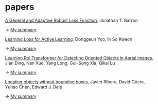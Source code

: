 # papers

[A General and Adaptive Robust Loss Function](arxiv.org/abs/1701.03077), Jonathan T. Barron
 
-> [My summary](https://github.com/qtreh/papers/issues/1)


[Learning Loss for Active Learning](https://arxiv.org/abs/1905.03677), Donggeun Yoo, In So Kweon

-> [My summary](https://github.com/qtreh/papers/issues/2)


[Learning RoI Transformer for Detecting Oriented Objects in Aerial Images](https://arxiv.org/abs/1812.00155), Jian Ding, Nan Xue, Yang Long, Gui-Song Xia, Qikai Lu

-> [My summary](https://github.com/qtreh/papers/issues/3)


[Locating objects without bounding boxes](https://arxiv.org/abs/1806.07564), Javier Ribera, David Güera, Yuhao Chen, Edward J. Delp

-> [My summary](https://github.com/qtreh/papers/issues/4)
